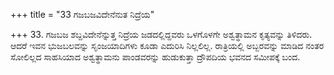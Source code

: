 +++
title = "33 ಗಜಬಜವಿದೇನೆನುತ ನಿದ್ರೆಯ"

+++
33. ಗಜಬಜ ಶಬ್ದವಿದೇನೆನ್ನುತ್ತ ನಿದ್ರೆಯ ಜಡದಲ್ಲಿದ್ದವರು ಒಳಗೊಳಗೇ ಅಶ್ವತ್ಥಾಮನ ಕೃತ್ಯವನ್ನು ತಿಳಿದರು. ಆದರೆ ಇವನ ಭುಜಬಲವನ್ನು  ಸೃಂಜಯಾದಿಗಳು ಕೂಡಾ ಎದುರಿಸಿ  ನಿಲ್ಲಲಿಲ್ಲ.  ರಾತ್ರಿಯಲ್ಲಿ ಅಬ್ಬರವನ್ನು ಮಾಡಿದ ನಂತರ ಸೋಲಿಲ್ಲದ ಸಾಹಸಿಯಾದ ಅಶ್ವತ್ಥಾಮನು ಪಾಂಡವರನ್ನು ಹುಡುಕುತ್ತಾ ದ್ರೌಪದಿಯ ಭವನದ ಸಮೀಪಕ್ಕೆ ಬಂದ.